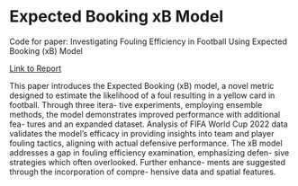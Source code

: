 # Expected Booking xB Model 

Code for paper: Investigating Fouling Efficiency in Football Using Expected Booking (xB) Model

[Link to Report](InvestigatingFoulingEfficiencyInFootballUsingExpectedBooking(xB)Model.pdf)

This paper introduces the Expected Booking (xB) model, a novel metric designed to estimate the likelihood of a foul resulting in a yellow card in football. Through three itera- tive experiments, employing ensemble methods, the model demonstrates improved performance with additional fea- tures and an expanded dataset. Analysis of FIFA World Cup 2022 data validates the model’s efficacy in providing insights into team and player fouling tactics, aligning with actual defensive performance. The xB model addresses a gap in fouling efficiency examination, emphasizing defen- sive strategies which often overlooked. Further enhance- ments are suggested through the incorporation of compre- hensive data and spatial features.
